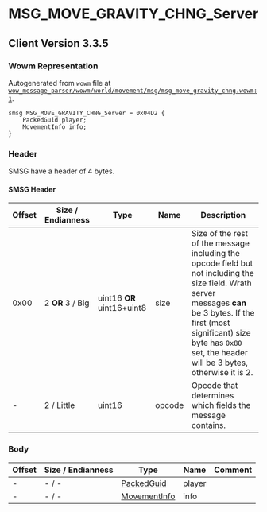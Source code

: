 # MSG_MOVE_GRAVITY_CHNG_Server

## Client Version 3.3.5

### Wowm Representation

Autogenerated from `wowm` file at [`wow_message_parser/wowm/world/movement/msg/msg_move_gravity_chng.wowm:1`](https://github.com/gtker/wow_messages/tree/main/wow_message_parser/wowm/world/movement/msg/msg_move_gravity_chng.wowm#L1).
```rust,ignore
smsg MSG_MOVE_GRAVITY_CHNG_Server = 0x04D2 {
    PackedGuid player;
    MovementInfo info;
}
```
### Header

SMSG have a header of 4 bytes.

#### SMSG Header

| Offset | Size / Endianness | Type   | Name   | Description |
| ------ | ----------------- | ------ | ------ | ----------- |
| 0x00   | 2 **OR** 3 / Big           | uint16 **OR** uint16+uint8 | size | Size of the rest of the message including the opcode field but not including the size field. Wrath server messages **can** be 3 bytes. If the first (most significant) size byte has `0x80` set, the header will be 3 bytes, otherwise it is 2.|
| -      | 2 / Little| uint16 | opcode | Opcode that determines which fields the message contains. |

### Body

| Offset | Size / Endianness | Type | Name | Comment |
| ------ | ----------------- | ---- | ---- | ------- |
| - | - / - | [PackedGuid](../types/packed-guid.md) | player |  |
| - | - / - | [MovementInfo](movementinfo.md) | info |  |

